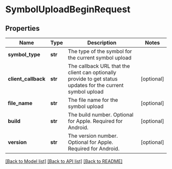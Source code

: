 # SymbolUploadBeginRequest

## Properties
Name | Type | Description | Notes
------------ | ------------- | ------------- | -------------
**symbol_type** | **str** | The type of the symbol for the current symbol upload | 
**client_callback** | **str** | The callback URL that the client can optionally provide to get status updates for the current symbol upload | [optional] 
**file_name** | **str** | The file name for the symbol upload | [optional] 
**build** | **str** | The build number. Optional for Apple. Required for Android. | [optional] 
**version** | **str** | The version number. Optional for Apple. Required for Android. | [optional] 

[[Back to Model list]](../README.md#documentation-for-models) [[Back to API list]](../README.md#documentation-for-api-endpoints) [[Back to README]](../README.md)

